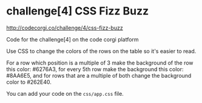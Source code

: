 # challenge[4]  CSS Fizz Buzz

http://codecorgi.co/challenge/4/css-fizz-buzz

Code for the challenge[4] on the code corgi platform

Use CSS to change the colors of the rows on the table so it's easier to read.

For a row which position is a multiple of 3 make the background of the row this color: #6276A3,
for every 5th row make the background this color: #8AA6E5, and for rows that are a multiple of both
change the background color to #262E40.

You can add your code on the `css/app.css` file.
